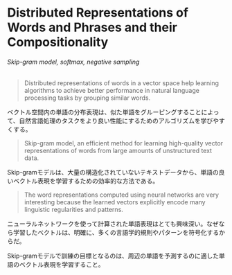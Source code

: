 # Distributed Representations of Words and Phrases and their Compositionality

###### Skip-gram model, softmax, negative sampling

> Distributed representations of words in a vector space help learning algorithms to achieve better performance in natural language processing tasks by grouping similar words.

ベクトル空間内の単語の分布表現は、似た単語をグルーピングすることによって、自然言語処理のタスクをより良い性能にするためのアルゴリズムを学びやすくする。

> Skip-gram model, an efficient method for learning high-quality vector representations of words from large amounts of unstructured text data.

Skip-gramモデルは、大量の構造化されていないテキストデータから、単語の良いベクトル表現を学習するための効率的な方法である。

> The word representations computed using neural networks are very interesting because the learned vectors explicitly encode many linguistic regularities and patterns.

ニューラルネットワークを使って計算された単語表現はとても興味深い。なぜなら学習したベクトルは、明確に、多くの言語学的規則やパターンを符号化するからだ。


Skip-gramモデルで訓練の目標となるのは、周辺の単語を予測するのに適した単語のベクトル表現を学習すること。
